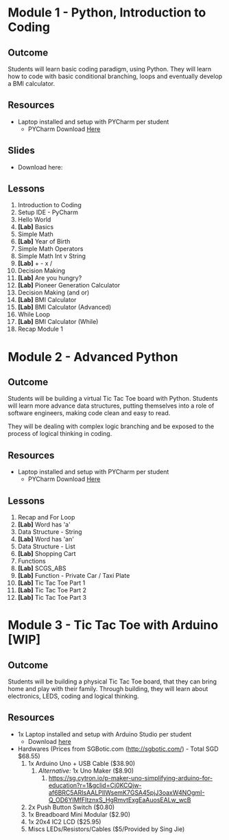 # Module 1 - Python, Introduction to Coding

## Outcome

Students will learn basic coding paradigm, using Python. They will learn how to code with basic conditional branching, loops and eventually develop a BMI calculator.

## Resources
- Laptop installed and setup with PYCharm per student
  - PYCharm Download [Here](https://www.jetbrains.com/pycharm/download/#section=windows)
  
## Slides
- Download here: <link>

## Lessons
1. Introduction to Coding
1. Setup IDE - PyCharm
1. Hello World
1. **[Lab]** Basics
1. Simple Math
1. **[Lab]** Year of Birth
1. Simple Math Operators
1. Simple Math Int v String
1. **[Lab]** + - x /
1. Decision Making
1. **[Lab]** Are you hungry?
1. **[Lab]** Pioneer Generation Calculator
1. Decision Making (and or)
1. **[Lab]** BMI Calculator
1. **[Lab]** BMI Calculator (Advanced)
1. While Loop
1. **[Lab]** BMI Calculator (While)
1. Recap Module 1


# Module 2 - Advanced Python 

## Outcome
Students will be building a virtual Tic Tac Toe board with Python. Students will learn more advance data structures, putting themselves into a role of software engineers, making code clean and easy to read.
 
They will be dealing with complex logic branching and be exposed to the process of logical thinking in coding.

## Resources
- Laptop installed and setup with PYCharm per student
  - PYCharm Download [Here](https://www.jetbrains.com/pycharm/download/#section=windows)

## Lessons
1. Recap and For Loop
1. **[Lab]** Word has 'a'
1. Data Structure - String
1. **[Lab]** Word has 'an'
1. Data Structure - List
1. **[Lab]** Shopping Cart
1. Functions
1. **[Lab]** SCGS_ABS
1. **[Lab]** Function - Private Car / Taxi Plate
1. **[Lab]** Tic Tac Toe Part 1
1. **[Lab]** Tic Tac Toe Part 2
1. **[Lab]** Tic Tac Toe Part 3

# Module 3 - Tic Tac Toe with Arduino [WIP]

## Outcome
Students will be building a physical Tic Tac Toe board, that they can bring home and play with their family. Through building, they will learn about electronics, LEDS, coding and logical thinking. 

## Resources
- 1x Laptop installed and setup with Arduino Studio per student
    - Download [here](https://www.arduino.cc/en/main/software)
- Hardwares (Prices from SGBotic.com (http://sgbotic.com/) - Total SGD $68.55) 
    1. 1x Arduino Uno + USB Cable ($38.90) 
        1. *Alternative:* 1x Uno Maker ($8.90) 
            1. https://sg.cytron.io/p-maker-uno-simplifying-arduino-for-education?r=1&gclid=Cj0KCQjw-af6BRC5ARIsAALPIlWsemK7GSA45pjJ3oaxW4NOgmI-Q_OD6YIMfFItznxS_HgRmvtExgEaAuosEALw_wcB
    2. 2x Push Button Switch ($0.80)
    3. 1x Breadboard Mini Modular ($2.90)
    4. 1x 20x4 IC2 LCD ($25.95)
    5. Miscs LEDs/Resistors/Cables ($5/Provided by Sing Jie)

